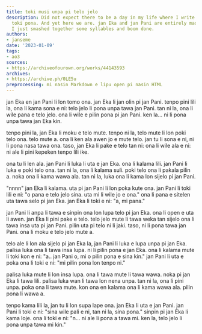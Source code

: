 ```yaml
---
title: toki musi unpa pi telo jelo
description: Did not expect there to be a day in my life where I write pissfic in
  toki pona. And yet here we are. jan Eka and jan Pani are entirely made up names
  I just smashed together some syllables and boom done.
authors:
- janseme
date: '2023-01-09'
tags:
- ao3
sources:
- https://archiveofourown.org/works/44143593
archives:
- https://archive.ph/0LE5u
preprocessing: mi nasin Markdown e lipu open pi nasin HTML
---
```


jan Eka en jan Pani li lon tomo ona. jan Eka li jan olin pi jan Pani. tenpo pini lili la, ona li kama sona e ni: telo jelo li pona unpa tawa jan Pani. tan ni la, ona li wile pana e telo jelo. ona li wile e pilin pona pi jan Pani. ken la... ni li pona unpa tawa jan Eka kin.

tenpo pini la, jan Eka li moku e telo mute. tenpo ni la, telo mute li lon poki telo ona. telo mute a. ona li ken ala awen jo e mute telo. jan tu li sona e ni, ni li pona nasa tawa ona. taso, jan Eka li pake e telo tan ni: ona li wile ala e ni: ni ale li pini kepeken tenpo lili ike.

ona tu li len ala. jan Pani li luka li uta e jan Eka. ona li kalama lili. jan Pani li luka e poki telo ona. tan ni la, ona li kalama suli. poki telo ona li pakala pilin a. noka ona li kama wawa ala. tan ni la, luka ona li kama lon sijelo pi jan Pani.

"nnnn" jan Eka li kalama. uta pi jan Pani li lon poka kute ona. jan Pani li toki lili e ni: "o pana e telo jelo sina. uta mi li wile jo e ona." ona li pana e sitelen uta tawa selo pi jan Eka. jan Eka li toki e ni: "a, mi pana."

jan Pani li anpa li tawa e sinpin ona lon lupa telo pi jan Eka. ona li open e uta li awen. jan Eka li pini pake e telo. telo jelo mute li tawa weka tan sijelo ona li tawa insa uta pi jan Pani. pilin uta pi telo ni li jaki. taso, ni li pona tawa jan Pani. ona li moku e telo jelo mute a.

telo ale li lon ala sijelo pi jan Eka la, jan Pani li luka e lupa unpa pi jan Eka. palisa luka ona li tawa insa lupa. ni li pilin pona e jan Eka. ona li kalama mute li toki kon e ni: "a.. jan Pani o, mi o pilin pona e sina kin." jan Pani li uta e poka ona li toki e ni: "mi pilin pona lon tenpo ni."

palisa luka mute li lon insa lupa. ona li tawa mute li tawa wawa. noka pi jan Eka li tawa lili. palisa luka wan li tawa lon nena unpa. tan ni la, ona li pini unpa. poka ona li tawa mute. kon ona en kalama ona li kama wawa ala. pilin pona li wawa a.

tenpo kama lili la, jan tu li lon supa lape ona. jan Eka li uta e jan Pani. jan Pani li toki e ni: "sina wile pali e ni, tan ni la, sina pona." sinpin pi jan Eka li kama loje. ona li toki e ni: "n... ni ale li pona a tawa mi. ken la, telo jelo li pona unpa tawa mi kin."